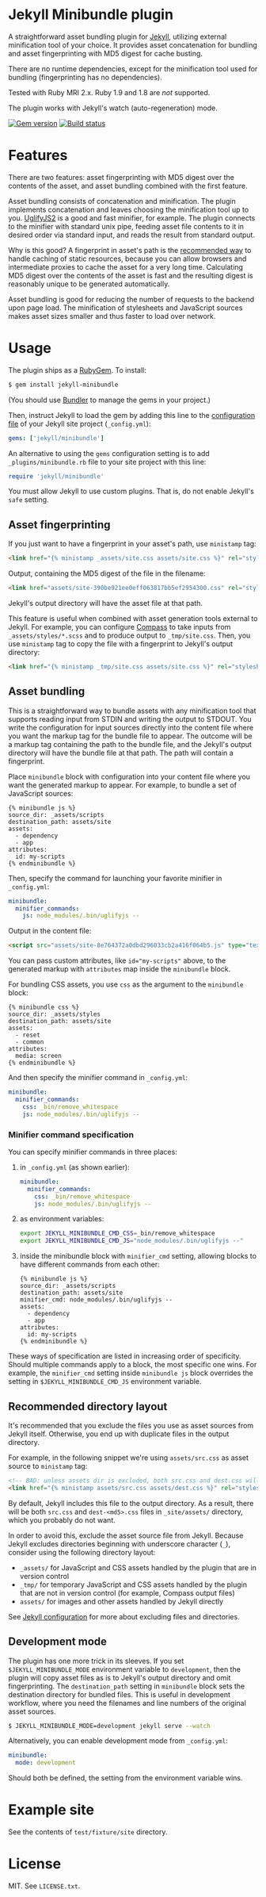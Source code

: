 # Jekyll Minibundle plugin

A straightforward asset bundling plugin for [Jekyll][Jekyll],
utilizing external minification tool of your choice. It provides asset
concatenation for bundling and asset fingerprinting with MD5 digest
for cache busting.

There are no runtime dependencies, except for the minification tool
used for bundling (fingerprinting has no dependencies).

Tested with Ruby MRI 2.x. Ruby 1.9 and 1.8 are *not* supported.

The plugin works with Jekyll's watch (auto-regeneration) mode.

[![Gem version](https://badge.fury.io/rb/jekyll-minibundle.svg)][MinibundleGem]
[![Build status](https://secure.travis-ci.org/tkareine/jekyll-minibundle.svg)][MinibundleBuild]

# Features

There are two features: asset fingerprinting with MD5 digest over the
contents of the asset, and asset bundling combined with the first
feature.

Asset bundling consists of concatenation and minification. The plugin
implements concatenation and leaves choosing the minification tool up
to you. [UglifyJS2][UglifyJS2] is a good and fast minifier, for
example. The plugin connects to the minifier with standard unix pipe,
feeding asset file contents to it in desired order via standard input,
and reads the result from standard output.

Why is this good? A fingerprint in asset's path is the
[recommended way][GoogleWebFundamentalsHttpCaching] to handle caching
of static resources, because you can allow browsers and intermediate
proxies to cache the asset for a very long time. Calculating MD5
digest over the contents of the asset is fast and the resulting digest
is reasonably unique to be generated automatically.

Asset bundling is good for reducing the number of requests to the
backend upon page load. The minification of stylesheets and JavaScript
sources makes asset sizes smaller and thus faster to load over
network.

# Usage

The plugin ships as a [RubyGem][MinibundleGem]. To install:

``` bash
$ gem install jekyll-minibundle
```

(You should use [Bundler][GemBundler] to manage the gems in your
project.)

Then, instruct Jekyll to load the gem by adding this line to the
[configuration file][JekyllConf] of your Jekyll site project
(`_config.yml`):

``` yaml
gems: ['jekyll/minibundle']
```

An alternative to using the `gems` configuration setting is to add
`_plugins/minibundle.rb` file to your site project with this line:

``` ruby
require 'jekyll/minibundle'
```

You must allow Jekyll to use custom plugins. That is, do not enable
Jekyll's `safe` setting.

## Asset fingerprinting

If you just want to have a fingerprint in your asset's path, use
`ministamp` tag:

``` html
<link href="{% ministamp _assets/site.css assets/site.css %}" rel="stylesheet" media="screen, projection">
```

Output, containing the MD5 digest of the file in the filename:

``` html
<link href="assets/site-390be921ee0eff063817bb5ef2954300.css" rel="stylesheet" media="screen, projection">
```

Jekyll's output directory will have the asset file at that path.

This feature is useful when combined with asset generation tools
external to Jekyll. For example, you can configure [Compass][Compass]
to take inputs from `_assets/styles/*.scss` and to produce output to
`_tmp/site.css`. Then, you use `ministamp` tag to copy the file with a
fingerprint to Jekyll's output directory:

``` html
<link href="{% ministamp _tmp/site.css assets/site.css %}" rel="stylesheet">
```

## Asset bundling

This is a straightforward way to bundle assets with any minification
tool that supports reading input from STDIN and writing the output to
STDOUT. You write the configuration for input sources directly into
the content file where you want the markup tag for the bundle file to
appear. The outcome will be a markup tag containing the path to the
bundle file, and the Jekyll's output directory will have the bundle
file at that path. The path will contain a fingerprint.

Place `minibundle` block with configuration into your content file
where you want the generated markup to appear. For example, to bundle
a set of JavaScript sources:

``` text
{% minibundle js %}
source_dir: _assets/scripts
destination_path: assets/site
assets:
  - dependency
  - app
attributes:
  id: my-scripts
{% endminibundle %}
```

Then, specify the command for launching your favorite minifier in `_config.yml`:

``` yaml
minibundle:
  minifier_commands:
    js: node_modules/.bin/uglifyjs --
```

Output in the content file:

``` html
<script src="assets/site-8e764372a0dbd296033cb2a416f064b5.js" type="text/javascript" id="my-scripts"></script>
```

You can pass custom attributes, like `id="my-scripts"` above, to the
generated markup with `attributes` map inside the `minibundle` block.

For bundling CSS assets, you use `css` as the argument to the
`minibundle` block:

``` text
{% minibundle css %}
source_dir: _assets/styles
destination_path: assets/site
assets:
  - reset
  - common
attributes:
  media: screen
{% endminibundle %}
```

And then specify the minifier command in `_config.yml`:

``` yaml
minibundle:
  minifier_commands:
    css: _bin/remove_whitespace
    js: node_modules/.bin/uglifyjs --
```

### Minifier command specification

You can specify minifier commands in three places:

1. in `_config.yml` (as shown earlier):

   ``` yaml
   minibundle:
     minifier_commands:
       css: _bin/remove_whitespace
       js: node_modules/.bin/uglifyjs --
   ```

2. as environment variables:

   ``` bash
   export JEKYLL_MINIBUNDLE_CMD_CSS=_bin/remove_whitespace
   export JEKYLL_MINIBUNDLE_CMD_JS="node_modules/.bin/uglifyjs --"
   ```

3. inside the minibundle block with `minifier_cmd` setting, allowing
   blocks to have different commands from each other:

   ``` text
   {% minibundle js %}
   source_dir: _assets/scripts
   destination_path: assets/site
   minifier_cmd: node_modules/.bin/uglifyjs --
   assets:
     - dependency
     - app
   attributes:
     id: my-scripts
   {% endminibundle %}
   ```

These ways of specification are listed in increasing order of
specificity. Should multiple commands apply to a block, the most
specific one wins. For example, the `minifier_cmd` setting inside
`minibundle js` block overrides the setting in
`$JEKYLL_MINIBUNDLE_CMD_JS` environment variable.

## Recommended directory layout

It's recommended that you exclude the files you use as asset sources
from Jekyll itself. Otherwise, you end up with duplicate files in the
output directory.

For example, in the following snippet we're using `assets/src.css` as
asset source to `ministamp` tag:

``` html
<!-- BAD: unless assets dir is excluded, both src.css and dest.css will be copied to output directory -->
<link href="{% ministamp assets/src.css assets/dest.css %}" rel="stylesheet" media="screen, projection">
```

By default, Jekyll includes this file to the output directory. As a
result, there will be both `src.css` and `dest-<md5>.css` files in
`_site/assets/` directory, which you probably do not want.

In order to avoid this, exclude the asset source file from
Jekyll. Because Jekyll excludes directories beginning with underscore
character (`_`), consider using the following directory layout:

* `_assets/` for JavaScript and CSS assets handled by the plugin that
  are in version control
* `_tmp/` for temporary JavaScript and CSS assets handled by the
  plugin that are not in version control (for example, Compass output
  files)
* `assets/` for images and other assets handled by Jekyll directly

See [Jekyll configuration][JekyllConf] for more about excluding files
and directories.

## Development mode

The plugin has one more trick in its sleeves. If you set
`$JEKYLL_MINIBUNDLE_MODE` environment variable to `development`, then
the plugin will copy asset files as is to Jekyll's output directory
and omit fingerprinting. The `destination_path` setting in
`minibundle` block sets the destination directory for bundled
files. This is useful in development workflow, where you need the
filenames and line numbers of the original asset sources.

``` bash
$ JEKYLL_MINIBUNDLE_MODE=development jekyll serve --watch
```

Alternatively, you can enable development mode from `_config.yml`:

``` yaml
minibundle:
  mode: development
```

Should both be defined, the setting from the environment variable
wins.

# Example site

See the contents of `test/fixture/site` directory.

# License

MIT. See `LICENSE.txt`.

[Compass]: http://compass-style.org/
[GemBundler]: http://bundler.io/
[GoogleWebFundamentalsHttpCaching]: https://developers.google.com/web/fundamentals/performance/optimizing-content-efficiency/http-caching#invalidating-and-updating-cached-responses
[MinibundleGem]: https://rubygems.org/gems/jekyll-minibundle
[MinibundleBuild]: https://travis-ci.org/tkareine/jekyll-minibundle
[Jekyll]: https://jekyllrb.com/
[JekyllConf]: https://jekyllrb.com/docs/configuration/
[UglifyJS2]: https://github.com/mishoo/UglifyJS2
